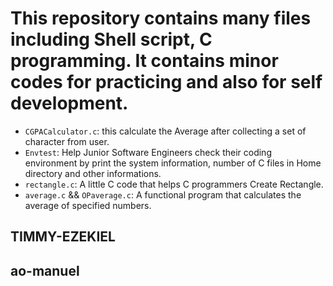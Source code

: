 # This repository contains many files including Shell script, C programming. It contains minor codes for practicing and also for self development.
* `CGPACalculator.c`: this calculate the Average after collecting a set of character from user.
* `Envtest`: Help Junior Software Engineers check their coding environment by print  the system information, number of C files in Home directory and other informations.
* `rectangle.c`: A little C code that helps C programmers Create Rectangle.
* `average.c` && `OPaverage.c`: A functional program that calculates the average of specified numbers.

## TIMMY-EZEKIEL
## ao-manuel

